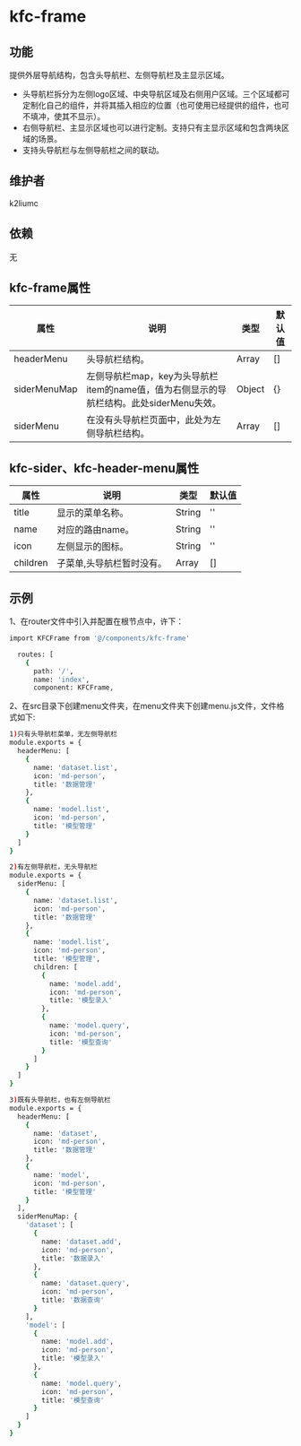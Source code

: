 # kfc-frame

## 功能
提供外层导航结构，包含头导航栏、左侧导航栏及主显示区域。

- 头导航栏拆分为左侧logo区域、中央导航区域及右侧用户区域。三个区域都可定制化自己的组件，并将其插入相应的位置（也可使用已经提供的组件，也可不填冲，使其不显示）。
- 右侧导航栏、主显示区域也可以进行定制。支持只有主显示区域和包含两块区域的场景。
- 支持头导航栏与左侧导航栏之间的联动。

## 维护者
k2liumc

## 依赖
无

## kfc-frame属性
| 属性                    | 说明                           | 类型                 | 默认值        |
| ----------------------- | ------------------------------ | -------------------- | ------------- |
| headerMenu|头导航栏结构。| Array|[]|
| siderMenuMap|左侧导航栏map，key为头导航栏item的name值，值为右侧显示的导航栏结构。此处siderMenu失效。| Object |{}|
| siderMenu|在没有头导航栏页面中，此处为左侧导航栏结构。|Array|[]|

## kfc-sider、kfc-header-menu属性
| 属性        | 说明     | 类型   | 默认值 |
| ----------- | -------- | ------ | ------ |
|title|显示的菜单名称。|String|''|
|name|对应的路由name。|String|''|
|icon|左侧显示的图标。|String|''|
|children|子菜单,头导航栏暂时没有。|Array|[]

## 示例
1、在router文件中引入并配置在根节点中，许下：
```bash
import KFCFrame from '@/components/kfc-frame'

  routes: [
    {
      path: '/',
      name: 'index',
      component: KFCFrame,
```
2、在src目录下创建menu文件夹，在menu文件夹下创建menu.js文件，文件格式如下:
```bash
1)只有头导航栏菜单，无左侧导航栏
module.exports = {
  headerMenu: [
    {
      name: 'dataset.list',
      icon: 'md-person',
      title: '数据管理'
    },
    {
      name: 'model.list',
      icon: 'md-person',
      title: '模型管理'
    }
  ]
}
```
```bash
2)有左侧导航栏，无头导航栏
module.exports = {
  siderMenu: [
    {
      name: 'dataset.list',
      icon: 'md-person',
      title: '数据管理'
    },
    {
      name: 'model.list',
      icon: 'md-person',
      title: '模型管理',
      children: [
        {
          name: 'model.add',
          icon: 'md-person',
          title: '模型录入'
        },
        {
          name: 'model.query',
          icon: 'md-person',
          title: '模型查询'
        }
      ]
    }
  ]
}
```
```bash
3)既有头导航栏，也有左侧导航栏
module.exports = {
  headerMenu: [
    {
      name: 'dataset',
      icon: 'md-person',
      title: '数据管理'
    },
    {
      name: 'model',
      icon: 'md-person',
      title: '模型管理'
    }
  ],
  siderMenuMap: {
    'dataset': [
      {
        name: 'dataset.add',
        icon: 'md-person',
        title: '数据录入'
      },
      {
        name: 'dataset.query',
        icon: 'md-person',
        title: '数据查询'
      }
    ],
    'model': [
      {
        name: 'model.add',
        icon: 'md-person',
        title: '模型录入'
      },
      {
        name: 'model.query',
        icon: 'md-person',
        title: '模型查询'
      }
    ]
  }
}
```
